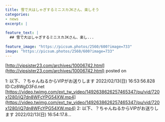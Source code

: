 ```yaml
---
title: 雪で大はしゃぎするミニスカJKさん、楽しそう
categories:
- news
excerpt: |
  
feature_text: |
  ## 雪で大はしゃぎするミニスカJKさん、楽し...
  
feature_image: "https://picsum.photos/2560/600?image=733"
image: "https://picsum.photos/2560/600?image=733"
---
```


[http://vipsister23.com/archives/10006742.html](http://vipsister23.com/archives/10006742.html)
posted on 

<!--more-->

1: 以下、？ちゃんねるからVIPがお送りします 2022/02/13(日) 16:53:56.828 ID:Cz8WgD3Fd.net [https://video.twimg.com/ext_tw_video/1492638626257465347/pu/vid/720x1280/iQ7dn8WFcYPG54XW.mp4](https://video.twimg.com/ext_tw_video/1492638626257465347/pu/vid/720x1280/iQ7dn8WFcYPG54XW.mp4) 2: 以下、？ちゃんねるからVIPがお送りします 2022/02/13(日) 16:54:17.8...
